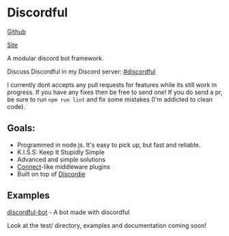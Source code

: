 # Discordful

[Github](https://github.com/Luxizzle/discordful)

[Site](http://lux.moe/discordful)

A modular discord bot framework.

Discuss Discordful in my Discord server: [#discordful](https://discord.gg/BRN5x7W)

I currently dont accepts any pull requests for features while its still work in progress. If you have any fixes then be free to send one!
If you do send a pr, be sure to run `npm run lint` and fix some mistakes (I'm addicted to clean code).

## Goals:

* Programmed in node.js. It's easy to pick up, but fast and reliable.
* K.I.S.S: Keep It Stupidly Simple
* Advanced and simple solutions
* [Connect](https://www.npmjs.com/package/connect)-like middleware plugins
* Built on top of [Discordie](https://github.com/qeled/discordie)

## Examples

[discordful-bot](https://github.com/Luxizzle/discordful-bot) - A bot made with discordful

Look at the test/ directory, examples and documentation coming soon!
